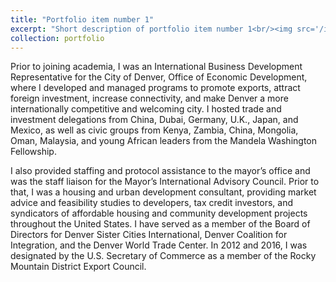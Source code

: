 ```yaml
---
title: "Portfolio item number 1"
excerpt: "Short description of portfolio item number 1<br/><img src='/images/GAStateCapitolCropped.jpg'>"
collection: portfolio
---
```


Prior to joining academia, I was an International Business Development Representative for the City of Denver, Office of Economic Development, where I developed and managed programs to promote exports, attract foreign investment, increase connectivity, and make Denver a more internationally competitive and welcoming city. I hosted trade and investment delegations from China, Dubai, Germany, U.K., Japan, and Mexico, as well as civic groups from Kenya, Zambia, China, Mongolia, Oman, Malaysia, and young African leaders from the Mandela Washington Fellowship.

I also provided staffing and protocol assistance to the mayor’s office and was the staff liaison for the Mayor’s International Advisory Council. Prior to that, I was a housing and urban development consultant, providing market advice and feasibility studies to developers, tax credit investors, and syndicators of affordable housing and community development projects throughout the United States.  I have served as a member of the Board of Directors for Denver Sister Cities International, Denver Coalition for Integration, and the Denver World Trade Center. In 2012 and 2016, I was designated by the U.S. Secretary of Commerce as a member of the Rocky Mountain District Export Council. 
